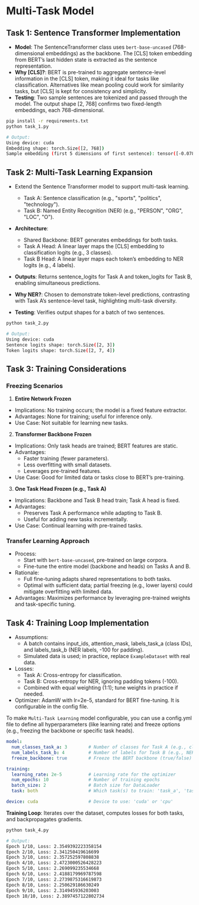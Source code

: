 # Multi-Task Model

## Task 1: Sentence Transformer Implementation

- **Model**: The SentenceTransformer class uses `bert-base-uncased` (768-dimensional embeddings) as the backbone. The [CLS] token embedding from BERT’s last hidden state is extracted as the sentence representation.
- **Why [CLS]?**: BERT is pre-trained to aggregate sentence-level information in the [CLS] token, making it ideal for tasks like classification. Alternatives like mean pooling could work for similarity tasks, but [CLS] is kept for consistency and simplicity.
- **Testing**: Two sample sentences are tokenized and passed through the model. The output shape [2, 768] confirms two fixed-length embeddings, each 768-dimensional.

```bash
pip install -r requirements.txt
python task_1.py

# Output:
Using device: cuda
Embedding shape: torch.Size([2, 768])
Sample embedding (first 5 dimensions of first sentence): tensor([-0.0781,  0.1587,  0.0400, -0.1986, -0.3442], device='cuda:0')
```

## Task 2: Multi-Task Learning Expansion

- Extend the Sentence Transformer model to support multi-task learning.
    - Task A: Sentence classification (e.g., "sports", "politics", "technology").
    - Task B: Named Entity Recognition (NER) (e.g., "PERSON", "ORG", "LOC", "O").

- **Architecture**:
    - Shared Backbone: BERT generates embeddings for both tasks.
    - Task A Head: A linear layer maps the [CLS] embedding to classification logits (e.g., 3 classes).
    - Task B Head: A linear layer maps each token’s embedding to NER logits (e.g., 4 labels).

- **Outputs**: Returns sentence_logits for Task A and token_logits for Task B, enabling simultaneous predictions.
- **Why NER?**: Chosen to demonstrate token-level predictions, contrasting with Task A’s sentence-level task, highlighting multi-task diversity.
- **Testing**: Verifies output shapes for a batch of two sentences.

```bash
python task_2.py

# Output:
Using device: cuda
Sentence logits shape: torch.Size([2, 3])
Token logits shape: torch.Size([2, 7, 4])
```

## Task 3: Training Considerations

### Freezing Scenarios

1. **Entire Network Frozen**

- Implications: No training occurs; the model is a fixed feature extractor.
- Advantages: None for training; useful for inference only.
- Use Case: Not suitable for learning new tasks.

2. **Transformer Backbone Frozen**

- Implications: Only task heads are trained; BERT features are static.
- Advantages:
    - Faster training (fewer parameters).
    - Less overfitting with small datasets.
    - Leverages pre-trained features.
- Use Case: Good for limited data or tasks close to BERT’s pre-training.

3. **One Task Head Frozen (e.g., Task A)**

- Implications: Backbone and Task B head train; Task A head is fixed.
- Advantages:
    - Preserves Task A performance while adapting to Task B.
    - Useful for adding new tasks incrementally.
- Use Case: Continual learning with pre-trained tasks.

### Transfer Learning Approach

- Process:
    - Start with `bert-base-uncased`, pre-trained on large corpora.
    - Fine-tune the entire model (backbone and heads) on Tasks A and B.
- Rationale:
    - Full fine-tuning adapts shared representations to both tasks.
    - Optimal with sufficient data; partial freezing (e.g., lower layers) could mitigate overfitting with limited data.
- Advantages: Maximizes performance by leveraging pre-trained weights and task-specific tuning.

## Task 4: Training Loop Implementation

- Assumptions:
    - A batch contains input_ids, attention_mask, labels_task_a (class IDs), and labels_task_b (NER labels, -100 for padding).
    - Simulated data is used; in practice, replace `ExampleDataset` with real data.
- Losses:
    - Task A: Cross-entropy for classification.
    - Task B: Cross-entropy for NER, ignoring padding tokens (-100).
    - Combined with equal weighting (1:1); tune weights in practice if needed.
- Optimizer: AdamW with lr=2e-5, standard for BERT fine-tuning. It is configurable in the config file.

To make `Multi-Task Learning` model configurable, you can use a config.yml file to define all hyperparameters (like learning rate) and freeze options (e.g., freezing the backbone or specific task heads).

```yaml
model:
  num_classes_task_a: 3        # Number of classes for Task A (e.g., classification)
  num_labels_task_b: 4         # Number of labels for Task B (e.g., NER)
  freeze_backbone: true        # Freeze the BERT backbone (true/false)

training:
  learning_rate: 2e-5          # Learning rate for the optimizer
  num_epochs: 10               # Number of training epochs
  batch_size: 2                # Batch size for DataLoader
  task: both                   # Which task(s) to train: 'task_a', 'task_b', or 'both'

device: cuda                   # Device to use: 'cuda' or 'cpu'
```

**Training Loop**: Iterates over the dataset, computes losses for both tasks, and backpropagates gradients.

```bash
python task_4.py

# Output:
Epoch 1/10, Loss: 2.3549392223358154
Epoch 2/10, Loss: 2.341250419616699
Epoch 3/10, Loss: 2.357252597808838
Epoch 4/10, Loss: 2.4723000526428223
Epoch 5/10, Loss: 2.269099235534668
Epoch 6/10, Loss: 2.4188179969787598
Epoch 7/10, Loss: 2.2739875316619873
Epoch 8/10, Loss: 2.250629186630249
Epoch 9/10, Loss: 2.314945936203003
Epoch 10/10, Loss: 2.3897457122802734
```

